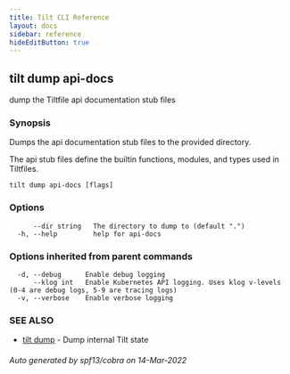 ```yaml
---
title: Tilt CLI Reference
layout: docs
sidebar: reference
hideEditButton: true
---
```

## tilt dump api-docs

dump the Tiltfile api documentation stub files

### Synopsis

Dumps the api documentation stub files to the provided directory.

The api stub files define the builtin functions, modules, and types used in Tiltfiles.


```
tilt dump api-docs [flags]
```

### Options

```
      --dir string   The directory to dump to (default ".")
  -h, --help         help for api-docs
```

### Options inherited from parent commands

```
  -d, --debug      Enable debug logging
      --klog int   Enable Kubernetes API logging. Uses klog v-levels (0-4 are debug logs, 5-9 are tracing logs)
  -v, --verbose    Enable verbose logging
```

### SEE ALSO

* [tilt dump](tilt_dump.html)	 - Dump internal Tilt state

###### Auto generated by spf13/cobra on 14-Mar-2022
